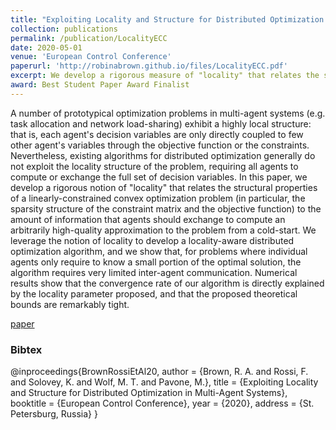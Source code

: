 ```yaml
---
title: "Exploiting Locality and Structure for Distributed Optimization in Multi-Agent Systems"
collection: publications
permalink: /publication/LocalityECC
date: 2020-05-01
venue: 'European Control Conference'
paperurl: 'http://robinabrown.github.io/files/LocalityECC.pdf'
excerpt: We develop a rigorous measure of "locality" that relates the structural properties of a linearly-constrained convex optimization problem to the amount of information that agents should exchange to compute an arbitrarily high-quality approximation of its solution. We leverage the notion of locality to develop a locality-aware distributed optimization algorithm.
award: Best Student Paper Award Finalist
---
```

A number of prototypical optimization problems in multi-agent systems (e.g. task allocation and network load-sharing) exhibit a highly local structure: that is, each agent's decision variables are only directly coupled to few other agent's variables through the objective function or the constraints. Nevertheless, existing algorithms for distributed optimization generally do not exploit the locality structure of the problem, requiring all agents to compute or exchange the full set of decision variables. In this paper, we develop a rigorous notion of "locality" that relates the structural properties of a linearly-constrained convex optimization problem (in particular, the sparsity structure of the constraint matrix and the objective function) to the amount of information that agents should exchange to compute an arbitrarily high-quality approximation to the problem from a cold-start. We leverage the notion of locality to develop a locality-aware distributed optimization algorithm, and we show that, for problems where individual agents only require to know a small portion of the optimal solution, the algorithm requires very limited inter-agent communication. Numerical results show that the convergence rate of our algorithm is directly explained by the locality parameter proposed, and that the proposed theoretical bounds are remarkably tight.

[paper](http://robinabrown.github.io/files/LocalityECC.pdf)

### Bibtex

@inproceedings{BrownRossiEtAl20,
  author    = {Brown, R. A. and Rossi, F. and Solovey, K. and Wolf, M. T. and Pavone, M.},
  title     = {Exploiting Locality and Structure for Distributed Optimization in Multi-Agent Systems},
  booktitle = {European Control Conference},
  year      = {2020},
  address   = {St. Petersburg, Russia}
}